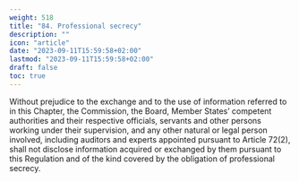 ```yaml
---
weight: 518
title: "84. Professional secrecy"
description: ""
icon: "article"
date: "2023-09-11T15:59:58+02:00"
lastmod: "2023-09-11T15:59:58+02:00"
draft: false
toc: true
---
```


Without prejudice to the exchange and to the use of information referred to in this Chapter, the Commission, the Board, Member States’ competent authorities and their respective officials, servants and other persons working under their supervision, and any other natural or legal person involved, including auditors and experts appointed pursuant to Article 72(2), shall not disclose information acquired or exchanged by them pursuant to this Regulation and of the kind covered by the obligation of professional secrecy.